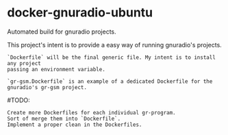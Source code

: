 # docker-gnuradio-ubuntu
Automated build for gnuradio projects.

This project's intent is to provide a easy way of running gnuradio's projects.
	
	`Dockerfile` will be the final generic file. My intent is to install any project
	passing an environment variable.

	`gr-gsm.Dockerfile` is an example of a dedicated Dockerfile for the gnuradio's gr-gsm project.
	
#TODO:

	Create more Dockerfiles for each individual gr-program.
	Sort of merge them into `Dockerfile`.
	Implement a proper clean in the Dockerfiles. 
